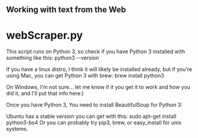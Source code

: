 ## Working with text from the Web

# webScraper.py

This script runs on Python 3, so check if you have Python 3 installed with
something like this:
python3 --version

If you have a linux distro, I think it will likely be installed already, but 
if you're using Mac, you can get Python 3 with brew:
brew install python3

On Windows, I'm not sure... let me know if it you get it to work and how 
you did it, and I'll put that info here:)

Once you have Python 3, You need to install BeautifulSoup for Python 3:

Ubuntu has a stable version you can get with this:
sudo apt-get install python3-bs4
Or you can probably try pip3, brew, or easy_install for unix systems.
